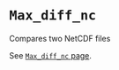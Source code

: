 # `Max_diff_nc`

Compares two NetCDF files

See [`Max_diff_nc` page](http://www.lmd.jussieu.fr/~lguez/Max_diff_nc_site).
